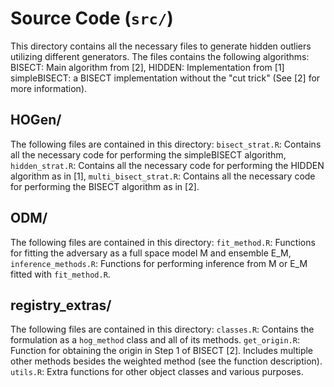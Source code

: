 # Source Code (`src/`)

This directory contains all the necessary files to generate hidden outliers utilizing different generators. The files contains the following algorithms:
    BISECT: Main algorithm from [2],
    HIDDEN: Implementation from [1]
    simpleBISECT: a BISECT implementation without the "cut trick" (See [2] for more information).

## HOGen/

The following files are contained in this directory:
    `bisect_strat.R`: Contains all the necessary code for performing the simpleBISECT algorithm,
    `hidden_strat.R`: Contains all the necessary code for performing the HIDDEN algorithm as in [1],
    `multi_bisect_strat.R`: Contains all the necessary code for performing the BISECT algorithm as in [2].

## ODM/

The following files are contained in this directory:
    `fit_method.R`: Functions for fitting the adversary as a full space model M and ensemble E_M,
    `inference_methods.R`: Functions for performing inference from M or E_M fitted with `fit_method.R`.

## registry_extras/

The following files are contained in this directory:
    `classes.R`: Contains the formulation as a `hog_method` class and all of its methods.
    `get_origin.R`: Function for obtaining the origin in Step 1 of BISECT [2]. Includes multiple other methods besides the weighted method (see the function description).
    `utils.R`: Extra functions for other object classes and various purposes.

